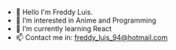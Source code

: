- 👋 Hello I'm Freddy Luis.
- 👀 I’m interested in Anime and Programming
- 🌱 I’m currently learning React
- 📫 Contact me in: freddy_luis_94@hotmail.com

<!---
FreddyLB/FreddyLB is a ✨ special ✨ repository because its `README.md` (this file) appears on your GitHub profile.
You can click the Preview link to take a look at your changes.
--->

